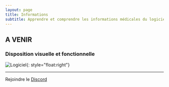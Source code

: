 ```yaml
---
layout: page
title: Informations
subtitle: Apprendre et comprendre les informations médicales du logiciel
---
```


## A VENIR

### Disposition visuelle et fonctionnelle

![Logiciel](https://ems.gyrfalcon.fr/images/demo.gif){: style="float:right"}

-----
Rejoindre le [Discord](https://discord.gg/2K2dzeFSDY)